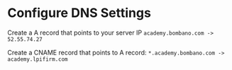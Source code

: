 # Configure DNS Settings

Create a A record that points to your server IP
`academy.bombano.com -> 52.55.74.27`

Create a CNAME record that points to A record:
`*.academy.bombano.com -> academy.lpifirm.com`